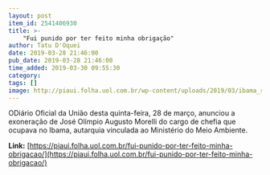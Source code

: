 ```yaml
---
layout: post
item_id: 2541406930
title: >-
    "Fui punido por ter feito minha obrigação"
author: Tatu D'Oquei
date: 2019-03-28 21:46:00
pub_date: 2019-03-28 21:46:00
time_added: 2019-03-30 09:55:30
category: 
tags: []
image: http://piaui.folha.uol.com.br/wp-content/uploads/2019/03/ibama_redes_28032019.jpg
---
```


ODiário Oficial da União desta quinta-feira, 28 de março, anunciou a exoneração de José Olímpio Augusto Morelli do cargo de chefia que ocupava no Ibama, autarquia vinculada ao Ministério do Meio Ambiente.

**Link:** [https://piaui.folha.uol.com.br/fui-punido-por-ter-feito-minha-obrigacao/](https://piaui.folha.uol.com.br/fui-punido-por-ter-feito-minha-obrigacao/)


